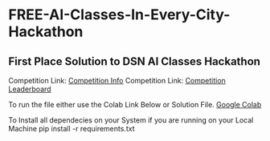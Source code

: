 # FREE-AI-Classes-In-Every-City-Hackathon

## First Place Solution to DSN AI Classes Hackathon

Competition Link:  <a href="https://zindi.africa/competitions/free-ai-classes-in-every-city-hackathon">Competition Info</a>
Competition Link:  <a href="https://zindi.africa/competitions/free-ai-classes-in-every-city-hackathon/leaderboard">Competition Leaderboard</a>


To run the file either use the Colab Link Below or Solution File.
<a href="https://colab.research.google.com/drive/1hQOOdY3GgEoToM3JJh6-2vaYnIe7QkLk?usp=sharing">Google Colab</a>

To Install all dependecies on your System if you are running on your Local Machine
pip install -r requirements.txt 

